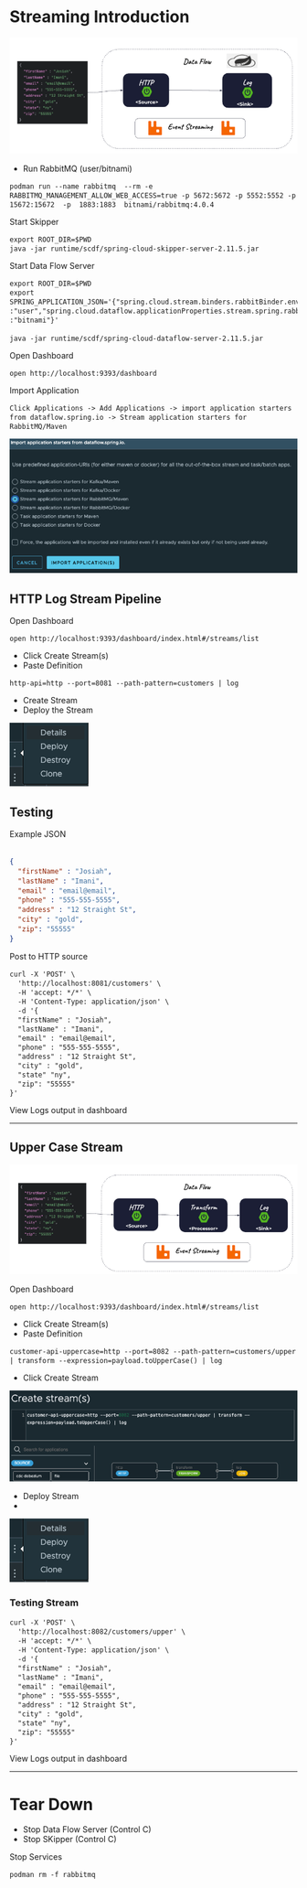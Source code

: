 #  Streaming Introduction

![http_api_to_log.png](img/http_api_to_log.png)

- Run RabbitMQ (user/bitnami)
```shell
podman run --name rabbitmq  --rm -e RABBITMQ_MANAGEMENT_ALLOW_WEB_ACCESS=true -p 5672:5672 -p 5552:5552 -p 15672:15672  -p  1883:1883  bitnami/rabbitmq:4.0.4 
```


Start Skipper
```shell
export ROOT_DIR=$PWD
java -jar runtime/scdf/spring-cloud-skipper-server-2.11.5.jar
```


Start Data Flow Server
```shell
export ROOT_DIR=$PWD 
export SPRING_APPLICATION_JSON='{"spring.cloud.stream.binders.rabbitBinder.environment.spring.rabbitmq.username":"user","spring.cloud.stream.binders.rabbitBinder.environment.spring.rabbitmq.password":"bitnami","spring.rabbitmq.username":"user","spring.rabbitmq.password":"bitnami","spring.cloud.dataflow.applicationProperties.stream.spring.rabbitmq.username" :"user","spring.cloud.dataflow.applicationProperties.stream.spring.rabbitmq.password" :"bitnami"}'

java -jar runtime/scdf/spring-cloud-dataflow-server-2.11.5.jar
```

Open Dashboard

```shell
open http://localhost:9393/dashboard
```


Import Application

    Click Applications -> Add Applications -> import application starters from dataflow.spring.io -> Stream application starters for RabbitMQ/Maven

![Import-RabbitMQ-applications.png](img/Import-RabbitMQ-applications.png)


## HTTP Log Stream Pipeline


Open Dashboard

```shell
open http://localhost:9393/dashboard/index.html#/streams/list
```


- Click Create Stream(s)
- Paste Definition

```scdf
http-api=http --port=8081 --path-pattern=customers | log
```


- Create Stream 
- Deploy the Stream

![deploy_stream.png](img/deploy_stream.png)


## Testing

Example JSON

```json

{
  "firstName" : "Josiah",
  "lastName" : "Imani",
  "email" : "email@email",
  "phone" : "555-555-5555",
  "address" : "12 Straight St",
  "city" : "gold",
  "zip": "55555"
}

```


Post to HTTP source

```shell
curl -X 'POST' \
  'http://localhost:8081/customers' \
  -H 'accept: */*' \
  -H 'Content-Type: application/json' \
  -d '{
  "firstName" : "Josiah",
  "lastName" : "Imani",
  "email" : "email@email",
  "phone" : "555-555-5555",
  "address" : "12 Straight St",
  "city" : "gold",
  "state" "ny",
  "zip": "55555"
}'
```

View Logs output in dashboard

-------------
## Upper Case Stream

![http_api_to_transform_log.png](img/http_api_to_transform_log.png)

Open Dashboard

```shell
open http://localhost:9393/dashboard/index.html#/streams/list
```

- Click Create Stream(s)
- Paste Definition


```shell
customer-api-uppercase=http --port=8082 --path-pattern=customers/upper | transform --expression=payload.toUpperCase() | log
```

- Click Create Stream

![create_stream_http_transform.png](img/create_stream_http_transform.png)


- Deploy Stream
- 
![deploy_stream.png](img/deploy_stream.png)

### Testing Stream


```shell
curl -X 'POST' \
  'http://localhost:8082/customers/upper' \
  -H 'accept: */*' \
  -H 'Content-Type: application/json' \
  -d '{
  "firstName" : "Josiah",
  "lastName" : "Imani",
  "email" : "email@email",
  "phone" : "555-555-5555",
  "address" : "12 Straight St",
  "city" : "gold",
  "state" "ny",
  "zip": "55555"
}'
```


View Logs output in dashboard

-----------------------
# Tear Down

- Stop Data Flow Server (Control C)
- Stop SKipper (Control C)

Stop Services

```shell
podman rm -f rabbitmq
```